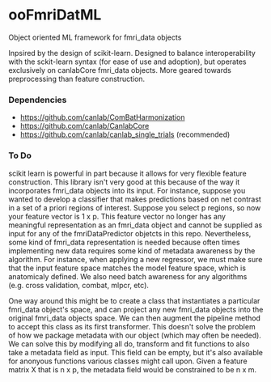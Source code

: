 # ooFmriDatML
Object oriented ML framework for fmri_data objects

Inpsired by the design of scikit-learn. Designed to balance interoperability
with the sckit-learn syntax (for ease of use and adoption), but operates 
exclusively on canlabCore fmri_data objects. More geared towards preprocessing
than feature construction.

### Dependencies
* https://github.com/canlab/ComBatHarmonization
* https://github.com/canlab/CanlabCore
* https://github.com/canlab/canlab_single_trials (recommended)

### To Do
scikit learn is powerful in part because it allows for very flexible feature
construction. This library isn't very good at this because of the way it
incorporates fmri_data objects into its input. For instance, suppose you wanted
to develop a classifier that makes predictions based on net contrast in a 
set of a priori regions of interest. Suppose you select p regions, so now your 
feature vector is 1 x p. This feature vector no longer has any meaningful 
representation as an fmri_data object and cannot be supplied as input for any
of the fmriDataPredictor objetcts in this repo. Nevertheless, some kind of
fmri_data representation is needed because often times implementing new data
requires some kind of metadata awareness by the algorithm. For instance, when
applying a new regressor, we must make sure that the input feature space matches
the model feature space, which is anatomicaly defined. We also need batch 
awareness for any algorithms (e.g. cross validation, combat, mlpcr, etc).

One way around this might be to create a class that instantiates a particular
fmri_data object's space, and can project any new fmri_data objects into the 
original fmri_data objects space. We can then augment the pipeline method to
accept this class as its first transformer. This doesn't solve the problem of
how we package metadata with our object (which may often be needed). We can 
solve this by modifying all do, transform and fit functions to also take a 
metadata field as input. This field can be empty, but it's also available for 
anonyous functions various classes might call upon. Given a feature matrix X 
that is n x p, the metadata field would be constrained to be n x m.


